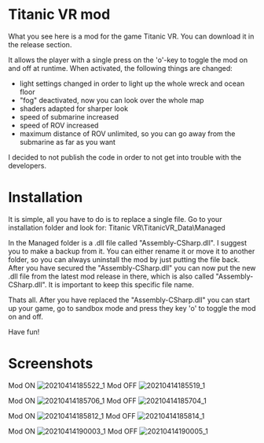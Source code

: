 # Titanic VR mod

What you see here is a mod for the game Titanic VR. You can download it in the release section.

It allows the player with a single press on the 'o'-key to toggle the mod on and off at runtime.
When activated, the following things are changed:
- light settings changed in order to light up the whole wreck and ocean floor
- "fog" deactivated, now you can look over the whole map
- shaders adapted for sharper look
- speed of submarine increased
- speed of ROV increased
- maximum distance of ROV unlimited, so you can go away from the submarine as far as you want

I decided to not publish the code in order to not get into trouble with the developers.

# Installation
It is simple, all you have to do is to replace a single file. Go to your installation folder and look for:
Titanic VR\TitanicVR_Data\Managed

In the Managed folder is a .dll file called "Assembly-CSharp.dll".
I suggest you to make a backup from it. You can either rename it or move it to another folder, so you can always uninstall the mod by just putting the file back.
After you have secured the  "Assembly-CSharp.dll" you can now put the new .dll file from the latest mod release in there, which is also called "Assembly-CSharp.dll". It is important to keep this specific file name.

Thats all. After you have replaced the "Assembly-CSharp.dll" you can start up your game, go to sandbox mode and press they key 'o' to toggle the mod on and off.

Have fun! 

# Screenshots

Mod ON
![20210414185522_1](https://user-images.githubusercontent.com/75583358/114753024-4d540680-9d57-11eb-99f1-0d58f2763f89.jpg)
Mod OFF
![20210414185519_1](https://user-images.githubusercontent.com/75583358/114753124-652b8a80-9d57-11eb-95dd-42cea7d82cb2.jpg)

Mod ON
![20210414185706_1](https://user-images.githubusercontent.com/75583358/114753158-6ceb2f00-9d57-11eb-93f0-9be7e8daa175.jpg)
Mod OFF
![20210414185704_1](https://user-images.githubusercontent.com/75583358/114753181-7379a680-9d57-11eb-837c-b1358318bb2b.jpg)

Mod ON
![20210414185812_1](https://user-images.githubusercontent.com/75583358/114753260-8c825780-9d57-11eb-8904-725e6c1df00d.jpg)
Mod OFF
![20210414185814_1](https://user-images.githubusercontent.com/75583358/114753282-92783880-9d57-11eb-96ee-fffcb51a0c5a.jpg)

Mod ON
![20210414190003_1](https://user-images.githubusercontent.com/75583358/114753299-9a37dd00-9d57-11eb-811e-2c04627aba00.jpg)
Mod OFF
![20210414190005_1](https://user-images.githubusercontent.com/75583358/114753315-9f952780-9d57-11eb-9605-d78f9a19687a.jpg)

